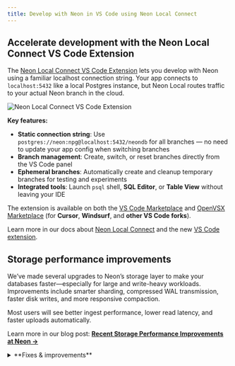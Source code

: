 ```yaml
---
title: Develop with Neon in VS Code using Neon Local Connect
---
```


## Accelerate development with the Neon Local Connect VS Code Extension

The [Neon Local Connect VS Code Extension](https://marketplace.visualstudio.com/items?itemName=databricks.neon-local-connect) lets you develop with Neon using a familiar localhost connection string. Your app connects to `localhost:5432` like a local Postgres instance, but Neon Local routes traffic to your actual Neon branch in the cloud.

![Neon Local Connect VS Code Extension](/docs/relnotes/neon_local_vscode.png)

**Key features:**

- **Static connection string**: Use `postgres://neon:npg@localhost:5432/neondb` for all branches — no need to update your app config when switching branches
- **Branch management**: Create, switch, or reset branches directly from the VS Code panel
- **Ephemeral branches**: Automatically create and cleanup temporary branches for testing and experiments
- **Integrated tools**: Launch `psql` shell, **SQL Editor**, or **Table View** without leaving your IDE

The extension is available on both the [VS Code Marketplace](https://marketplace.visualstudio.com/items?itemName=databricks.neon-local-connect) and [OpenVSX Marketplace](https://open-vsx.org/extension/databricks/neon-local-connect) (for **Cursor**, **Windsurf**, and **other VS Code forks**).

Learn more in our docs about [Neon Local Connect](/docs/local/neon-local) and the new [VS Code extension](/docs/local/neon-local-vscode).

## Storage performance improvements

We’ve made several upgrades to Neon’s storage layer to make your databases faster—especially for large and write-heavy workloads. Improvements include smarter sharding, compressed WAL transmission, faster disk writes, and more responsive compaction.

Most users will see better ingest performance, lower read latency, and faster uploads automatically.

Learn more in our blog post: [**Recent Storage Performance Improvements at Neon →**](https://neon.com/blog/recent-storage-performance-improvements-at-neon)

<details>

<summary>**Fixes & improvements**</summary>

- **Neon MCP**
  - Addressed an issue where required tool parameters, such as `org-id`, were being passed with empty values, resulting in an undefined error.
  - We updated our security guidance for the Neon MCP Server. To learn more, see [MCP security guidance](/docs/ai/neon-mcp-server#mcp-security-guidance).

- **Neon API**
  - For [Neon Private Networking](/docs/guides/neon-private-networking) users, you can now list all VPC endpoints for your Neon organization across regions using a new API endpoint. See [List VPC endpoints across all regions](https://api-docs.neon.tech/reference/listorganizationvpcendpointsallregions) for details.

- **neon_superuser privileges**

  - The `neon_superuser` role is now granted the `pg_signal_backend` privilege, which allows it to cancel (terminate) backend sessions belonging to roles that are not members of `neon_superuser`. 
  
    > Roles created in the Neon Console, CLI, or API, are granted membership in the `neon_superuser` role. To learn more about this role, see [The neon_superuser role](/docs/manage/roles#the-neonsuperuser-role).

- **Datadog and OpenTelemetry integrations**

  - We enhanced the integration cards (accessible from your project's **Integrations** page in the Neon Console) for [Datadog](/docs/guides/datadog) and [OpenTelemetry](/docs/guides/opentelemetry) to give you better visibility into your export activity:
    - **Export statistics** now show how many metrics and logs were exported in the last 5 minutes, using easy-to-read K/M formatting.
    - **Failure alerts** warn you of recent export issues with clear error and warning messages.
    
    These updates make it easier to monitor your integrations at a glance.

- **Fixes**

  - Resolved an issue on the **Tables** page in the Neon Console where the previously selected database was incorrectly cached across projects. This caused errors when switching to a project that didn’t include the cached database. The Tables page now correctly resets the selected database when switching projects.


</details>
